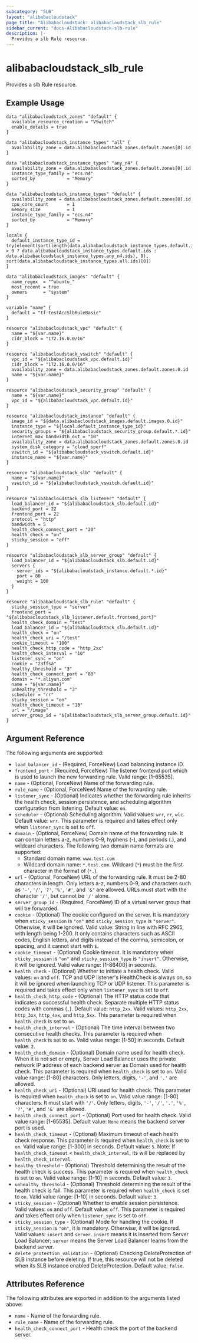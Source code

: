 ```yaml
---
subcategory: "SLB"
layout: "alibabacloudstack"
page_title: "Alibabacloudstack: alibabacloudstack_slb_rule"
sidebar_current: "docs-Alibabacloudstack-slb-rule"
description: |- 
  Provides a slb Rule resource.
---
```


# alibabacloudstack_slb_rule

Provides a slb Rule resource.

## Example Usage

```hcl
data "alibabacloudstack_zones" "default" {
  available_resource_creation = "VSwitch"
  enable_details = true
}

data "alibabacloudstack_instance_types" "all" {
  availability_zone = data.alibabacloudstack_zones.default.zones[0].id
}

data "alibabacloudstack_instance_types" "any_n4" {
  availability_zone = data.alibabacloudstack_zones.default.zones[0].id
  instance_type_family = "ecs.n4"
  sorted_by            = "Memory"
}

data "alibabacloudstack_instance_types" "default" {
  availability_zone = data.alibabacloudstack_zones.default.zones[0].id
  cpu_core_count       = 1
  memory_size          = 1
  instance_type_family = "ecs.n4"
  sorted_by            = "Memory"
}

locals {
  default_instance_type_id = try(element(sort(length(data.alibabacloudstack_instance_types.default.instance_types) > 0 ? data.alibabacloudstack_instance_types.default.ids : data.alibabacloudstack_instance_types.any_n4.ids), 0), sort(data.alibabacloudstack_instance_types.all.ids)[0])
}

data "alibabacloudstack_images" "default" {
  name_regex  = "^ubuntu_"
  most_recent = true
  owners      = "system"
}

variable "name" {
  default = "tf-testAccSlbRuleBasic"
}

resource "alibabacloudstack_vpc" "default" {
  name = "${var.name}"
  cidr_block = "172.16.0.0/16"
}

resource "alibabacloudstack_vswitch" "default" {
  vpc_id = "${alibabacloudstack_vpc.default.id}"
  cidr_block = "172.16.0.0/16"
  availability_zone = data.alibabacloudstack_zones.default.zones.0.id
  name = "${var.name}"
}

resource "alibabacloudstack_security_group" "default" {
  name = "${var.name}"
  vpc_id = "${alibabacloudstack_vpc.default.id}"
}

resource "alibabacloudstack_instance" "default" {
  image_id = "${data.alibabacloudstack_images.default.images.0.id}"
  instance_type = "${local.default_instance_type_id}"
  security_groups = "${alibabacloudstack_security_group.default.*.id}"
  internet_max_bandwidth_out = "10"
  availability_zone = data.alibabacloudstack_zones.default.zones.0.id
  system_disk_category = "cloud_sperf"
  vswitch_id = "${alibabacloudstack_vswitch.default.id}"
  instance_name = "${var.name}"
}

resource "alibabacloudstack_slb" "default" {
  name = "${var.name}"
  vswitch_id = "${alibabacloudstack_vswitch.default.id}"
}

resource "alibabacloudstack_slb_listener" "default" {
  load_balancer_id = "${alibabacloudstack_slb.default.id}"
  backend_port = 22
  frontend_port = 22
  protocol = "http"
  bandwidth = 5
  health_check_connect_port = "20"
  health_check = "on"
  sticky_session = "off"
}

resource "alibabacloudstack_slb_server_group" "default" {
  load_balancer_id = "${alibabacloudstack_slb.default.id}"
  servers {
    server_ids = "${alibabacloudstack_instance.default.*.id}"
    port = 80
    weight = 100
  }
}

resource "alibabacloudstack_slb_rule" "default" {
  sticky_session_type = "server"
  frontend_port = "${alibabacloudstack_slb_listener.default.frontend_port}"
  health_check_domain = "test"
  load_balancer_id = "${alibabacloudstack_slb.default.id}"
  health_check = "on"
  health_check_uri = "/test"
  cookie_timeout = "100"
  health_check_http_code = "http_2xx"
  health_check_interval = "10"
  listener_sync = "on"
  cookie = "23ffsa"
  healthy_threshold = "3"
  health_check_connect_port = "80"
  domain = "*.aliyun.com"
  name = "${var.name}"
  unhealthy_threshold = "3"
  scheduler = "rr"
  sticky_session = "on"
  health_check_timeout = "10"
  url = "/image"
  server_group_id = "${alibabacloudstack_slb_server_group.default.id}"
}
```

## Argument Reference

The following arguments are supported:

* `load_balancer_id` - (Required, ForceNew) Load balancing instance ID.
* `frontend_port` - (Required, ForceNew) The listener frontend port which is used to launch the new forwarding rule. Valid range: [1-65535].
* `name` - (Optional, ForceNew) Name of the forwarding rule.
* `rule_name` - (Optional, ForceNew) Name of the forwarding rule.
* `listener_sync` - (Optional) Indicates whether the forwarding rule inherits the health check, session persistence, and scheduling algorithm configuration from listening. Default value: `on`.
* `scheduler` - (Optional) Scheduling algorithm. Valid values: `wrr`, `rr`, `wlc`. Default value: `wrr`. This parameter is required and takes effect only when `listener_sync` is set to `off`.
* `domain` - (Optional, ForceNew) Domain name of the forwarding rule. It can contain letters a-z, numbers 0-9, hyphens (-), and periods (.), and wildcard characters. The following two domain name formats are supported:
  * Standard domain name: `www.test.com`
  * Wildcard domain name: `*.test.com`. Wildcard (`*`) must be the first character in the format of (`*.`).
* `url` - (Optional, ForceNew) URL of the forwarding rule. It must be 2-80 characters in length. Only letters a-z, numbers 0-9, and characters such as `'-'`, `'/'`, `'?'`, `'%'`, `'#'`, and `'&'` are allowed. URLs must start with the character `'/'`, but cannot be `'/'` alone.
* `server_group_id` - (Required, ForceNew) ID of a virtual server group that will be forwarded.
* `cookie` - (Optional) The cookie configured on the server. It is mandatory when `sticky_session` is `"on"` and `sticky_session_type` is `"server"`. Otherwise, it will be ignored. Valid value: String in line with RFC 2965, with length being 1-200. It only contains characters such as ASCII codes, English letters, and digits instead of the comma, semicolon, or spacing, and it cannot start with `$`.
* `cookie_timeout` - (Optional) Cookie timeout. It is mandatory when `sticky_session` is `"on"` and `sticky_session_type` is `"insert"`. Otherwise, it will be ignored. Valid value range: [1-86400] in seconds.
* `health_check` - (Optional) Whether to initiate a health check. Valid values: `on` and `off`. TCP and UDP listener's HealthCheck is always on, so it will be ignored when launching TCP or UDP listener. This parameter is required and takes effect only when `listener_sync` is set to `off`.
* `health_check_http_code` - (Optional) The HTTP status code that indicates a successful health check. Separate multiple HTTP status codes with commas (`,`). Default value: `http_2xx`. Valid values: `http_2xx`, `http_3xx`, `http_4xx`, and `http_5xx`. This parameter is required when `health_check` is set to `on`.
* `health_check_interval` - (Optional) The time interval between two consecutive health checks. This parameter is required when `health_check` is set to `on`. Valid value range: [1-50] in seconds. Default value: `2`.
* `health_check_domain` - (Optional) Domain name used for health check. When it is not set or empty, Server Load Balancer uses the private network IP address of each backend server as Domain used for health check. This parameter is required when `health_check` is set to `on`. Valid value range: [1-80] characters. Only letters, digits, `'-'`, and `'.'` are allowed.
* `health_check_uri` - (Optional) URI used for health check. This parameter is required when `health_check` is set to `on`. Valid value range: [1-80] characters. It must start with `'/'`. Only letters, digits, `'-'`, `'/'`, `'.'`, `'%'`, `'?'`, `'#'`, and `'&'` are allowed.
* `health_check_connect_port` - (Optional) Port used for health check. Valid value range: [1-65535]. Default value: `None` means the backend server port is used.
* `health_check_timeout` - (Optional) Maximum timeout of each health check response. This parameter is required when `health_check` is set to `on`. Valid value range: [1-300] in seconds. Default value: `5`. Note: If `health_check_timeout` < `health_check_interval`, its will be replaced by `health_check_interval`.
* `healthy_threshold` - (Optional) Threshold determining the result of the health check is success. This parameter is required when `health_check` is set to `on`. Valid value range: [1-10] in seconds. Default value: `3`.
* `unhealthy_threshold` - (Optional) Threshold determining the result of the health check is fail. This parameter is required when `health_check` is set to `on`. Valid value range: [1-10] in seconds. Default value: `3`.
* `sticky_session` - (Optional) Whether to enable session persistence. Valid values: `on` and `off`. Default value: `off`. This parameter is required and takes effect only when `listener_sync` is set to `off`.
* `sticky_session_type` - (Optional) Mode for handling the cookie. If `sticky_session` is `"on"`, it is mandatory. Otherwise, it will be ignored. Valid values: `insert` and `server`. `insert` means it is inserted from Server Load Balancer; `server` means the Server Load Balancer learns from the backend server.
* `delete_protection_validation` - (Optional) Checking DeleteProtection of SLB instance before deleting. If true, this resource will not be deleted when its SLB instance enabled DeleteProtection. Default value: `false`.

## Attributes Reference

The following attributes are exported in addition to the arguments listed above:

* `name` - Name of the forwarding rule.
* `rule_name` - Name of the forwarding rule.
* `health_check_connect_port` - Health check the port of the backend server.